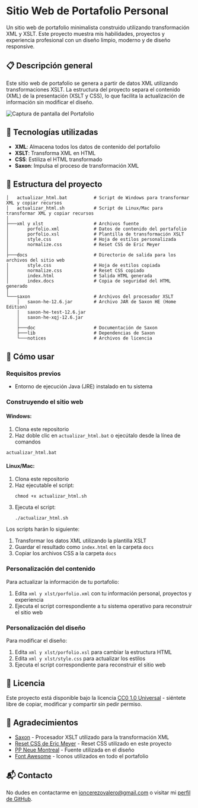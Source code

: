 # Sitio Web de Portafolio Personal

Un sitio web de portafolio minimalista construido utilizando transformación XML y XSLT. Este proyecto muestra mis habilidades, proyectos y experiencia profesional con un diseño limpio, moderno y de diseño responsive.

## 📋 Descripción general

Este sitio web de portafolio se genera a partir de datos XML utilizando transformaciones XSLT. La estructura del proyecto separa el contenido (XML) de la presentación (XSLT y CSS), lo que facilita la actualización de información sin modificar el diseño.

![Captura de pantalla del Portafolio](https://via.placeholder.com/800x450)

## 🔧 Tecnologías utilizadas

- **XML**: Almacena todos los datos de contenido del portafolio
- **XSLT**: Transforma XML en HTML
- **CSS**: Estiliza el HTML transformado
- **Saxon**: Impulsa el proceso de transformación XML

## 📁 Estructura del proyecto

```
│   actualizar_html.bat          # Script de Windows para transformar XML y copiar recursos
│   actualizar_html.sh           # Script de Linux/Mac para transformar XML y copiar recursos
│
├───xml y xlst                   # Archivos fuente
│       porfolio.xml             # Datos de contenido del portafolio
│       porfolio.xsl             # Plantilla de transformación XSLT
│       style.css                # Hoja de estilos personalizada
│       normalize.css            # Reset CSS de Eric Meyer
│
├───docs                         # Directorio de salida para los archivos del sitio web
│       style.css                # Hoja de estilos copiada
│       normalize.css            # Reset CSS copiado
│       index.html               # Salida HTML generada
│       index.docs               # Copia de seguridad del HTML generado
│
└───saxon                        # Archivos del procesador XSLT
    │   saxon-he-12.6.jar        # Archivo JAR de Saxon HE (Home Edition)
    │   saxon-he-test-12.6.jar
    │   saxon-he-xqj-12.6.jar
    │
    ├───doc                      # Documentación de Saxon
    ├───lib                      # Dependencias de Saxon
    └───notices                  # Archivos de licencia
```

## 🚀 Cómo usar

### Requisitos previos

- Entorno de ejecución Java (JRE) instalado en tu sistema

### Construyendo el sitio web

#### Windows:

1. Clona este repositorio
2. Haz doble clic en `actualizar_html.bat` o ejecútalo desde la línea de comandos

```
actualizar_html.bat
```

#### Linux/Mac:

1. Clona este repositorio
2. Haz ejecutable el script:
   ```
   chmod +x actualizar_html.sh
   ```
3. Ejecuta el script:
   ```
   ./actualizar_html.sh
   ```

Los scripts harán lo siguiente:
1. Transformar los datos XML utilizando la plantilla XSLT
2. Guardar el resultado como `index.html` en la carpeta `docs`
3. Copiar los archivos CSS a la carpeta `docs`

### Personalización del contenido

Para actualizar la información de tu portafolio:

1. Edita `xml y xlst/porfolio.xml` con tu información personal, proyectos y experiencia
2. Ejecuta el script correspondiente a tu sistema operativo para reconstruir el sitio web

### Personalización del diseño

Para modificar el diseño:

1. Edita `xml y xlst/porfolio.xsl` para cambiar la estructura HTML
2. Edita `xml y xlst/style.css` para actualizar los estilos
3. Ejecuta el script correspondiente para reconstruir el sitio web

## 📝 Licencia

Este proyecto está disponible bajo la licencia [CC0 1.0 Universal](https://creativecommons.org/publicdomain/zero/1.0/) - siéntete libre de copiar, modificar y compartir sin pedir permiso.

## 🙏 Agradecimientos

- [Saxon](https://www.saxonica.com/products/products.xml) - Procesador XSLT utilizado para la transformación XML
- [Reset CSS de Eric Meyer](https://meyerweb.com/eric/tools/css/reset/) - Reset CSS utilizado en este proyecto
- [PP Neue Montreal](https://fonts.cdnfonts.com/css/pp-neue-montreal) - Fuente utilizada en el diseño
- [Font Awesome](https://fontawesome.com/) - Iconos utilizados en todo el portafolio

## 📬 Contacto

No dudes en contactarme en [ioncerezovalero@gmail.com](mailto:ioncerezovalero@gmail.com) o visitar mi [perfil de GitHub](https://github.com/ioncerezo/).

